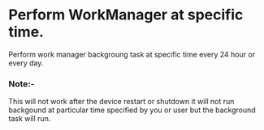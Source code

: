 # Perform WorkManager at specific time.
Perform work manager backgroung task at specific time every 24 hour or every day.

### Note:-
This will not work after the device restart or shutdown it will not run backgound 
at particular time specified by you or user but the background task will run.
